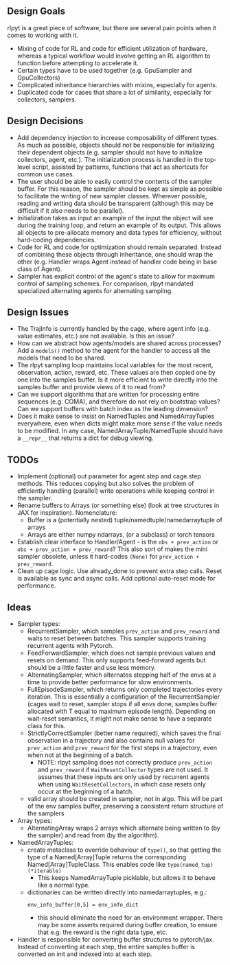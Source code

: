 ## Design Goals

rlpyt is a great piece of software, but there are several pain points when it comes to working with it.
- Mixing of code for RL and code for efficient utilization of hardware, whereas a typical workflow would involve getting an RL algorithm to function before attempting to accelerate it.
- Certain types have to be used together (e.g. GpuSampler and GpuCollectors)
- Complicated inheritance hierarchies with mixins, especially for agents.
- Duplicated code for cases that share a lot of similarity, especially for collectors, samplers.

## Design Decisions

- Add dependency injection to increase composability of different types. As much as possible, objects should not be responsible for initializing their dependent objects (e.g. sampler should not have to initialize collectors, agent, etc.). The initialization process is handled in the top-level script, assisted by patterns, functions that act as shortcuts for common use cases.
- The user should be able to easily control the contents of the sampler buffer. For this reason, the sampler should be kept as simple as possible to facilitate the writing of new sampler classes. Wherever possible, reading and writing data should be transparent (although this may be difficult if it also needs to be parallel).
- Initialization takes as input an example of the input the object will see during the training loop, and return an example of its output. This allows all objects to pre-allocate memory and data types for efficiency, without hard-coding dependencies.
- Code for RL and code for optimization should remain separated. Instead of combining these objects through inheritance, one should wrap the other (e.g. Handler wraps Agent instead of handler code being in base class of Agent).
- Sampler has explicit control of the agent's state to allow for maximum control of sampling schemes. For comparison, rlpyt mandated specialized alternating agents for alternating sampling.

## Design Issues

- The TrajInfo is currently handled by the cage, where agent info (e.g. value estimates, etc.) are not available. Is this an issue?
- How can we abstract how agents/models are shared across processes? Add a `models()` method to the agent for the handler to access all the models that need to be shared.
- The rlpyt sampling loop maintains local variables for the most recent, observation, action, reward, etc. These values are then copied one by one into the samples buffer. Is it more efficient to write directly into the samples buffer and provide views of it to read from?
- Can we support algorithms that are written for processing entire sequences (e.g. COMA), and therefore do not rely on bootstrap values? Can we support buffers with batch index as the leading dimension?
- Does it make sense to insist on NamedTuples and NamedArrayTuples everywhere, even when dicts might make more sense if the value needs to be modified. In any case, NamedArrayTuple/NamedTuple should have a `__repr__` that returns a dict for debug viewing.

## TODOs
- Implement (optional) out parameter for agent.step and cage.step methods. This reduces copying but also solves the problem of efficiently handling (parallel) write operations while keeping control in the sampler.
- Rename buffers to Arrays (or something else) (look at tree structures in JAX for inspiration). Nomenclature:
    - Buffer is a (potentially nested) tuple/namedtuple/namedarraytuple of arrays
    - Arrays are either numpy ndarrays, (or a subclass) or torch tensors
- Establish clear interface to Handler/Agent - is the `obs + prev_action` or `obs + prev_action + prev_reward`? This also sort of makes the mini sampler obsolete, unless it hard-codes `(None)` for `prev_action + prev_reward`.
- Clean up cage logic. Use already_done to prevent extra step calls. Reset is available as sync and async calls. Add optional auto-reset mode for performance.

## Ideas
- Sampler types:
    - RecurrentSampler, which samples `prev_action` and `prev_reward` and waits to reset between batches. This sampler supports training recurrent agents with Pytorch.
    - FeedForwardSampler, which does not sample previous values and resets on demand. This only supports feed-forward agents but should be a little faster and use less memory.
    - AlternatingSampler, which alternates stepping half of the envs at a time to provide better performance for slow environments.
    - FullEpisodeSampler, which returns only completed trajectories every iteration. This is essentially a configuration of the RecurrentSampler (cages wait to reset, sampler stops if all envs done, samples buffer allocated with T equal to maximum episode length). Depending on wait-reset semantics, it might not make sense to have a separate class for this.
    - StrictlyCorrectSampler (better name required), which saves the final observation in a trajectory and also contains null values for `prev_action` and `prev_reward` for the first steps in a trajectory, even when not at the beginning of a batch.
        - NOTE: rlpyt sampling does not correctly produce `prev_action` and `prev_reward` if `WaitResetCollector` types are not used. It assumes that these inputs are only used by recurrent agents when using `WaitResetCollectors`, in which case resets only occur at the beginning of a batch.
    - valid array should be created in sampler, not in algo. This will be part of the env samples buffer, preserving a consistent return structure of the samplers
- Array types:
    - AlternatingArray wraps 2 arrays which alternate being written to (by the sampler) and read from (by the algorithm).
- NamedArrayTuples:
    - create metaclass to override behaviour of `type()`, so that getting the type of a Named\[Array\]Tuple returns the corresponding Named\[Array\]TupleClass. This enables code like `type(named_tup)(*iterable)`
        - This keeps NamedArrayTuple picklable, but allows it to behave like a normal type.
    - dictionaries can be written directly into namedarraytuples, e.g.:
        ```
        env_info_buffer[0,5] = env_info_dict
        ```
        - this should eliminate the need for an environment wrapper. There may be some asserts required during buffer creation, to ensure that e.g. the reward is the right data type, etc.
- Handler is responsible for converting buffer structures to pytorch/jax. Instead of converting at each step, the entire samples buffer is converted on init and indexed into at each step.
